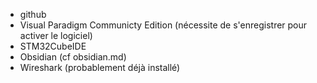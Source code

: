 - github
- Visual Paradigm Communicty Edition (nécessite de s'enregistrer pour activer le logiciel)
- STM32CubeIDE
- Obsidian (cf obsidian.md)
- Wireshark (probablement déjà installé)